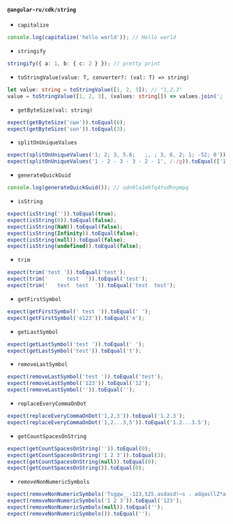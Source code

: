 #### `@angular-ru/cdk/string`

-   `capitalize`

```typescript
console.log(capitalize('hello world')); // Hello world
```

-   `stringify`

```typescript
stringify({ a: 1, b: { c: 2 } }); // pretty print
```

-   `toStringValue(value: T, converter?: (val: T) => string)`

```typescript
let value: string = toStringValue([1, 2, 3]); // "1,2,3"
value = toStringValue([1, 2, 3], (values: string[]) => values.join('; ')); // "1; 2; 3"
```

-   `getByteSize(val: string)`

```typescript
expect(getByteSize('сын')).toEqual(6);
expect(getByteSize('son')).toEqual(3);
```

-   `splitOnUniqueValues`

```typescript
expect(splitOnUniqueValues('1; 2; 3, 5.6;   ;, ; 3, 6, 2; 1; -52; 0')).toEqual(['1', '2', '3', '5.6', '6', '-52', '0']);
expect(splitOnUniqueValues('1 - 2 - 3 - 3 - 2 - 1', /-/g)).toEqual(['1', '2', '3']);
```

-   `generateQuickGuid`

```typescript
console.log(generateQuickGuid()); // udn0la1mhfq4tudhnympq
```

-   `isString`

```typescript
expect(isString('')).toEqual(true);
expect(isString(0)).toEqual(false);
expect(isString(NaN)).toEqual(false);
expect(isString(Infinity)).toEqual(false);
expect(isString(null)).toEqual(false);
expect(isString(undefined)).toEqual(false);
```

-   `trim`

```typescript
expect(trim('test ')).toEqual('test');
expect(trim('      test  ')).toEqual('test');
expect(trim('   test  test  ')).toEqual('test  test');
```

-   `getFirstSymbol`

```typescript
expect(getFirstSymbol(' test ')).toEqual(' ');
expect(getFirstSymbol('e123')).toEqual('e');
```

-   `getLastSymbol`

```typescript
expect(getLastSymbol('test ')).toEqual(' ');
expect(getLastSymbol('test')).toEqual('t');
```

-   `removeLastSymbol`

```typescript
expect(removeLastSymbol('test ')).toEqual('test');
expect(removeLastSymbol('123')).toEqual('12');
expect(removeLastSymbol('')).toEqual('');
```

-   `replaceEveryCommaOnDot`

```typescript
expect(replaceEveryCommaOnDot('1,2,3')).toEqual('1.2.3');
expect(replaceEveryCommaOnDot('1,2...3,5')).toEqual('1.2...3.5');
```

-   `getCountSpacesOnString`

```typescript
expect(getCountSpacesOnString('')).toEqual(0);
expect(getCountSpacesOnString('1 2 3')).toEqual(3);
expect(getCountSpacesOnString(null)).toEqual(0);
expect(getCountSpacesOnString()).toEqual(0);
```

-   `removeNonNumericSymbols`

```typescript
expect(removeNonNumericSymbols('Tsgqw__-123,525.asdasd!~s . adqasllZ*a')).toEqual('-123,525..');
expect(removeNonNumericSymbols('1 2 3')).toEqual('123');
expect(removeNonNumericSymbols(null)).toEqual('');
expect(removeNonNumericSymbols()).toEqual('');
```
